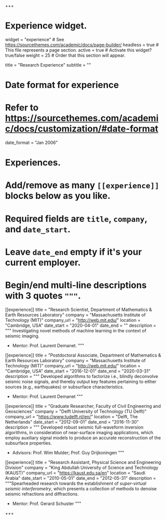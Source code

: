 +++
# Experience widget.
widget = "experience"  # See https://sourcethemes.com/academic/docs/page-builder/
headless = true  # This file represents a page section.
active = true  # Activate this widget? true/false
weight = 25  # Order that this section will appear.

title = "Research Experience"
subtitle = ""

# Date format for experience
#   Refer to https://sourcethemes.com/academic/docs/customization/#date-format
date_format = "Jan 2006"

# Experiences.
#   Add/remove as many `[[experience]]` blocks below as you like.
#   Required fields are `title`, `company`, and `date_start`.
#   Leave `date_end` empty if it's your current employer.
#   Begin/end multi-line descriptions with 3 quotes `"""`.
[[experience]]
  title = "Research Scientist, Department of Mathematics & Earth Resources Laboratory"
  company = "Massachusetts Institute of Technology (MIT)"
  company_url = "http://web.mit.edu/"
  location = "Cambridge, USA"
  date_start = "2020-04-01"
  date_end = ""
  description = """
Investigating novel methods of machine learning in the
context of seismic imaging.
* Mentor: Prof. Laurent Demanet.
  """

[[experience]]
  title = "Postdoctoral Associate, Department of Mathematics & Earth Resources Laboratory"
  company = "Massachusetts Institute of Technology (MIT)"
  company_url = "http://web.mit.edu/"
  location = "Cambridge, USA"
  date_start = "2016-12-01"
  date_end = "2020-03-31"
  description = """
  Developed algorithms to factorize i.e., blindly deconvolve seismic noise signals, and
thereby output key features pertaining to either sources (e.g., earthquakes) or subsurface characteristics. 
* Mentor: Prof. Laurent Demanet 
  """

[[experience]]
  title = "Graduate Researcher, Faculty of Civil Engineering and Geosciences"
  company = "Delft University of Technology (TU Delft)"
  company_url = "https://www.tudelft.nl/en/"
  location = "Delft, The Netherlands"
  date_start = "2012-09-01"
  date_end = "2016-11-30"
  description = """
  Developed robust seismic full-waveform inversion algorithms, in consideration of 
  near-surface imaging applications, which employ auxiliary signal models to produce an accurate reconstruction of the subsurface properties. 
* Advisors: Prof. Wim Mulder; Prof. Guy Drijkoningen
"""

[[experience]]
  title = "Research Assistant, Physical Science and Engineering Division"
  company = "King Abdullah University of Science and Technology (KAUST)"
  company_url = "https://kaust.edu.sa/en"
  location = "Saudi Arabia"
  date_start = "2010-05-01"
  date_end = "2012-05-31"
  description = """Spearheaded research towards the establishment of _super-virtual seismic interferometry_, which presents a collection of methods to denoise seismic refractions and diffractions.  
* Mentor: Prof. Gerard Schuster
"""


+++
